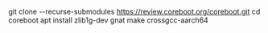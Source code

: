 git clone --recurse-submodules https://review.coreboot.org/coreboot.git
cd coreboot
apt install zlib1g-dev gnat
make crossgcc-aarch64
